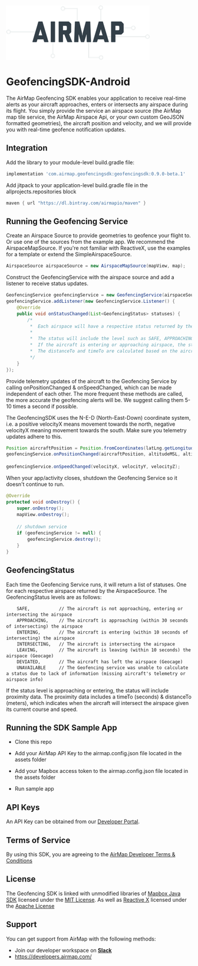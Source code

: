 ![AirMap](airmap.png)

# GeofencingSDK-Android

The AirMap Geofencing SDK enables your application to receive real-time alerts as your aircraft approaches, enters or intersects any airspace during its flight. You simply provide the service an airspace source (the AirMap map tile service, the AirMap Airspace Api, or your own custom GeoJSON formatted geometries), the aircraft position and velocity, and we will provide you with real-time geofence notification updates.


## Integration

Add the library to your module-level build.gradle file:

~~~groovy
implementation 'com.airmap.geofencingsdk:geofencingsdk:0.9.0-beta.1'
~~~

Add jitpack to your application-level build.gradle file in the allprojects.repositories block

~~~groovy
maven { url "https://dl.bintray.com/airmapio/maven" }
~~~


## Running the Geofencing Service

Create an Airspace Source to provide geometries to geofence your flight to. Or use one of the sources from the example app. We recommend the AirspaceMapSource. If you're not familiar with ReactiveX, use the examples for a template or extend the SimpleAirspaceSource.

~~~java
AirspaceSource airspaceSource = new AirspaceMapSource(mapView, map);
~~~

Construct the GeofencingService with the airspace source and add a listener to receive status updates.

~~~java
GeofencingService geofencingService = new GeofencingService(airspaceSource, bounds);
geofencingService.addListener(new GeofencingService.Listener() {
    @Override
    public void onStatusChanged(List<GeofencingStatus> statuses) {
        /*
         *  Each airspace will have a respective status returned by the Geofencing Service
         *
         *  The status will include the level such as SAFE, APPROACHING, ENTERING, INTERSECTING, etc
         *  If the aircraft is entering or approaching airspace, the status will include the proximity
         *  The distanceTo and timeTo are calculated based on the aircraft's telemetry and the airspace's geometry
         */
    }
});
~~~

Provide telemetry updates of the aircraft to the Geofencing Service by calling onPositionChanged & onSpeedChanged, which can be made independent of each other. The more frequent these methods are called, the more accurate the geofencing alerts will be. We suggest calling them 5-10 times a second if possible.

The GeofencingSDK uses the N-E-D (North-East-Down) coordinate system, i.e. a positive velocityX means movement towards the north, negative velocityX meaning movement towards the south. Make sure you telemetry updates adhere to this.

~~~java
Position aircraftPosition = Position.fromCoordinates(latLng.getLongitude(), latLng.getLatitude());
geofencingService.onPositionChanged(aircraftPosition, altitudeMSL, altitudeAGL);

geofencingService.onSpeedChanged(velocityX, velocityY, velocityZ);
~~~

When your app/activity closes, shutdown the Geofencing Service so it doesn't continue to run.

~~~java
@Override
protected void onDestroy() {
    super.onDestroy();
    mapView.onDestroy();

    // shutdown service
    if (geofencingService != null) {
        geofencingService.destroy();
    }
}
~~~

## GeofencingStatus

Each time the Geofencing Service runs, it will return a list of statuses. One for each respective airspace returned by the AirspaceSource. The GeofencingStatus levels are as follows:

        SAFE,           // The aircraft is not approaching, entering or intersecting the airspace 
        APPROACHING,    // The aircraft is approaching (within 30 seconds of intersecting) the airspace 
        ENTERING,       // The aircraft is entering (within 10 seconds of intersecting) the airspace
        INTERSECTING,   // The aircraft is intersecting the airspace
        LEAVING,        // The aircraft is leaving (within 10 seconds) the airspace (Geocage)
        DEVIATED,       // The aircraft has left the airspace (Geocage)
        UNAVAILABLE     // The Geofencing service was unable to calculate a status due to lack of information (missing aircraft's telemetry or airspace info)
        
If the status level is approaching or entering, the status will include proximity data. The proximity data includes a timeTo (seconds) & distanceTo (meters), which indicates when the aircraft will intersect the airspace given its current course and speed. 

## Running the SDK Sample App

* Clone this repo

* Add your AirMap API Key to the airmap.config.json file located in the assets folder

* Add your Mapbox access token to the airmap.config.json file located in the assets folder

* Run sample app


## API Keys

An API Key can be obtained from our [Developer Portal](https://dashboard.airmap.io/developer).

## Terms of Service

By using this SDK, you are agreeing to the [AirMap Developer Terms & Conditions](https://www.airmap.com/developer-terms-service/)

## License

The Geofencing SDK is linked with unmodified libraries of <a href=https://github.com/mapbox/mapbox-java/>Mapbox Java SDK</a> licensed under the <a href=https://github.com/mapbox/mapbox-java/blob/master/LICENSE>MIT License</a>. As well as <a href=https://github.com/ReactiveX/RxAndroid/>Reactive X</a> licensed under the <a href=https://github.com/ReactiveX/RxAndroid/blob/2.x/LICENSE>Apache License</a>


## Support

You can get support from AirMap with the following methods:

- Join our developer workspace on [**Slack**](https://join.slack.com/t/airmap-developers/shared_invite/enQtNTA4MzU0MTM2MjI0LWYwYTM5MjUxNWNhZTQwYmYxODJmMjFiODAyNzZlZTRkOTY2MjUwMzQ1NThlZjczY2FjMDQ2YzgxZDcxNTY2ZGQ)
- https://developers.airmap.com/
